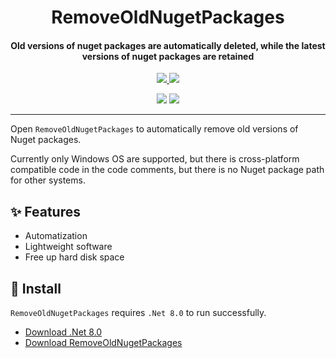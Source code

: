 <h1 align="center">RemoveOldNugetPackages</h1>
<h4 align="center">Old versions of nuget packages are automatically deleted, while the latest versions of nuget packages are retained</h4>

<p align="center">
  <a href="https://opensource.org/licenses/MIT">
    <img src="http://img.shields.io/badge/License-MIT_License-1e90ff?style=for-the-badge"/>
  </a>
  <a href="https://dotnet.microsoft.com">
    <img src="http://img.shields.io/badge/.Net-8.0-1e90ff?style=for-the-badge"/>
  </a>
</p>

<p align="center">
  <img src="https://img.shields.io/badge/English-lightgray?style=for-the-badge"/>
  <a href="README/zh-cn.md">
    <img src="https://img.shields.io/badge/简体中文-1e90ff?style=for-the-badge"/>
  </a>
</p>

---

Open `RemoveOldNugetPackages` to automatically remove old versions of Nuget packages.

Currently only Windows OS are supported, but there is cross-platform compatible code in the code comments, but there is no Nuget package path for other systems.

## ✨ Features

- Automatization
- Lightweight software
- Free up hard disk space

## 🌟 Install

`RemoveOldNugetPackages` requires `.Net 8.0` to run successfully.

- [Download .Net 8.0](https://dotnet.microsoft.com/zh-cn/download/dotnet/8.0/runtime)
- [Download RemoveOldNugetPackages](https://github.com/suoyukii/RemoveOldNugetPackages/releases)